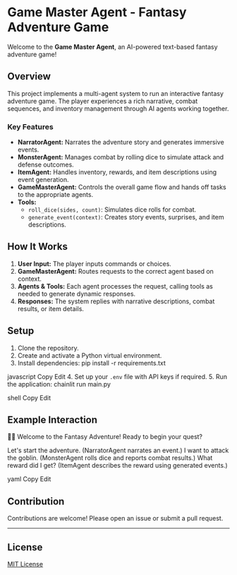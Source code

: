 # Game Master Agent - Fantasy Adventure Game

Welcome to the **Game Master Agent**, an AI-powered text-based fantasy adventure game!

## Overview

This project implements a multi-agent system to run an interactive fantasy adventure game. The player experiences a rich narrative, combat sequences, and inventory management through AI agents working together.

### Key Features

- **NarratorAgent:** Narrates the adventure story and generates immersive events.
- **MonsterAgent:** Manages combat by rolling dice to simulate attack and defense outcomes.
- **ItemAgent:** Handles inventory, rewards, and item descriptions using event generation.
- **GameMasterAgent:** Controls the overall game flow and hands off tasks to the appropriate agents.
- **Tools:**  
  - `roll_dice(sides, count)`: Simulates dice rolls for combat.  
  - `generate_event(context)`: Creates story events, surprises, and item descriptions.

## How It Works

1. **User Input:** The player inputs commands or choices.
2. **GameMasterAgent:** Routes requests to the correct agent based on context.
3. **Agents & Tools:** Each agent processes the request, calling tools as needed to generate dynamic responses.
4. **Responses:** The system replies with narrative descriptions, combat results, or item details.

## Setup

1. Clone the repository.
2. Create and activate a Python virtual environment.
3. Install dependencies:
pip install -r requirements.txt

javascript
Copy
Edit
4. Set up your `.env` file with API keys if required.
5. Run the application:
chainlit run main.py

shell
Copy
Edit

## Example Interaction

🧙‍♂️ Welcome to the Fantasy Adventure! Ready to begin your quest?

Let's start the adventure.
(NarratorAgent narrates an event.)
I want to attack the goblin.
(MonsterAgent rolls dice and reports combat results.)
What reward did I get?
(ItemAgent describes the reward using generated events.)

yaml
Copy
Edit

## Contribution

Contributions are welcome! Please open an issue or submit a pull request.

---

## License

[MIT License](LICENSE)
